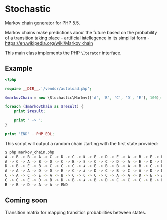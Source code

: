 Stochastic
==========

Markov chain generator for PHP 5.5.

Markov chains make predictions about the future based on the probability of a transition taking place - artificial intellegence in its simpilist form - https://en.wikipedia.org/wiki/Markov_chain

This main class implements the PHP `\Iterator` interface.

Example
-------

```php
<?php

require __DIR__.'/vendor/autoload.php';

$markovChain = new \Stochastic\Markov(['A', 'B', 'C', 'D', 'E'], 100);

foreach ($markovChain as $result) {
    print $result;

    print ' -> ';
}

print 'END' . PHP_EOL;
```

This script will output a random chain starting with the first state provided:


```bash
$ php markov_chain.php 
A -> B -> B -> A -> C -> D -> C -> D -> E -> D -> E -> A -> B -> E -> B -> C ->
A -> C -> A -> B -> D -> C -> B -> E -> C -> C -> D -> A -> E -> D -> E -> C ->
D -> B -> E -> B -> C -> C -> C -> A -> E -> B -> B -> A -> B -> C -> D -> B ->
A -> A -> A -> D -> D -> E -> C -> A -> D -> C -> B -> C -> A -> D -> D -> B ->
C -> A -> C -> E -> A -> B -> C -> C -> C -> C -> A -> A -> D -> E -> A -> E ->
C -> C -> E -> D -> B -> D -> B -> A -> B -> D -> C -> C -> C -> B -> E -> C ->
B -> B -> D -> A -> A -> END
```

Coming soon
-----------

Transition matrix for mapping transition probabilities between states.


